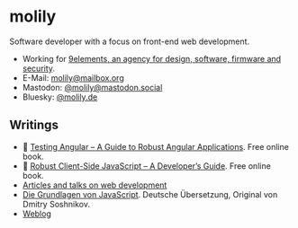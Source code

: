 # molily

Software developer with a focus on front-end web development.

* Working for [9elements, an agency for design, software, firmware and security](https://9elements.com/).
* E-Mail: molily@mailbox.org
* Mastodon: [@molily@mastodon.social](https://mastodon.social/@molily)
* Bluesky: [@molily.de](https://bsky.app/profile/molily.de)

## Writings

* 🧪 [Testing Angular – A Guide to Robust Angular Applications](https://testing-angular.com). Free online book.
* 🗼 [Robust Client-Side JavaScript – A Developer’s Guide](https://molily.de/robust-javascript/). Free online book.
* [Articles and talks on web development](https://molily.de/artikel/)
* [Die Grundlagen von JavaScript](https://molily.de/javascript-core/2/). Deutsche Übersetzung, Original von Dmitry Soshnikov.
* [Weblog](https://molily.de)
